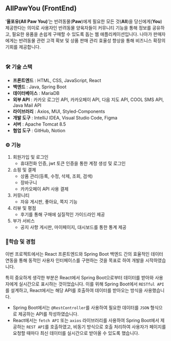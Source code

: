 ## AllPawYou (FrontEnd)

‘**올포유(All Paw You)**’는 반려동물(**Paw**)에게 필요한 모든 것(**All**)을 당신에게(**You**) 제공한다는 의미로 사용자인 반려동물 양육자들이 커뮤니티 기능을 통해 정보를 공유하고, 필요한 용품을 손쉽게 구매할 수 있도록 돕는 웹 애플리케이션입니다. 나아가 판매자에게는 반려동물 관련 고객 확보 및 상품 판매 관리 효율성 향상을 통해 비즈니스 확장의 기회를 제공합니다.
<br><br>

### 🛠 기술 스택  
- **프론트엔드** : HTML, CSS, JavaScript, React
- **백엔드** : Java, Spring Boot
- **데이터베이스** : MariaDB
- **외부 API** : 카카오 로그인 API, 카카오페이 API, 다음 지도 API, COOL SMS API, Java Mail API
- **라이브러리** : Axios, MUI, Styled-Components
- **개발 도구** : IntelliJ IDEA, Visual Studio Code, Figma
- **서버** : Apache Tomcat 8.5
- **협업 도구** : GitHub, Notion 

### ⚙️ 기능
1. 회원가입 및 로그인
   - 휴대전화 인증,  jwt 토큰 인증을 통한 계정 생성 및 로그인
3. 쇼핑 및 결제 
    - 상품 관리(등록, 수정, 삭제, 조회, 검색)
    - 장바구니
    - 카카오페이 API 사용 결제
4. 커뮤니티 
    - 자유 게시판, 좋아요, 쪽지 기능
5. 리뷰 및 평점 
    - 후기를 통해 구매에 실질적인 가이드라인 제공
6. 부가 서비스 
    - 공지 사항 게시판, 마이페이지, 대시보드를 통한 통계 제공   

### 📌학습 및 경험
이번 프로젝트에서는 React 프론트엔드와 Spring Boot 백엔드 간의 효율적인 데이터 연동을 통해 동적인 사용자 인터페이스를 구현하는 것을 목표로 하여 개발을 시작하였습니다.

특히 중요하게 생각한 부분은 React에서 Spring Boot으로부터 데이터를 받아와 사용자에게 실시간으로 표시하는 것이었습니다. 이를 위해 Spring Boot에서 `RESTful API`를 설계하고, React에서는 해당 API를 호출하여 데이터를 받아오는 방식을 사용했습니다.

- Spring Boot에서는 `@RestController`를 사용하여 필요한 데이터를 `JSON` 형식으로 제공하는 API를 작성하였습니다.
- React에서는 `fetch API` 또는 `axios` 라이브러리를 사용하여 Spring Boot에서 제공하는 `REST API`를 호출하였고, 비동기 방식으로 호출 처리하여 사용자가 페이지를 요청할 때마다 최신 데이터를 실시간으로 받아올 수 있도록 했습니다.
